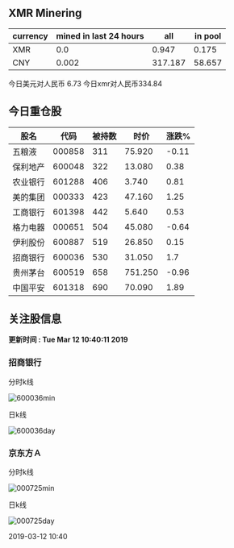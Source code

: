 ## XMR Minering

|currency|mined in last 24 hours|all|in pool|
|---|---|---|---|
|XMR|0.0|0.947|0.175|
|CNY|0.002|317.187|58.657|

今日美元对人民币 6.73	今日xmr对人民币334.84


## 今日重仓股 

|股名|代码|被持数|时价|涨跌%|
|---|---|---|---|---|
|五粮液|000858|311|75.920|-0.11|
|保利地产|600048|322|13.080|0.38|
|农业银行|601288|406|3.740|0.81|
|美的集团|000333|423|47.160|1.25|
|工商银行|601398|442|5.640|0.53|
|格力电器|000651|504|45.080|-0.64|
|伊利股份|600887|519|26.850|0.15|
|招商银行|600036|530|31.050|1.7|
|贵州茅台|600519|658|751.250|-0.96|
|中国平安|601318|690|70.090|1.89|

## 关注股信息
**更新时间 : Tue Mar 12 10:40:11 2019**
### 招商银行 
分时k线

![600036min](http://image.sinajs.cn/newchart/min/n/sh600036.gif)

日k线

![600036day](http://image.sinajs.cn/newchart/daily/n/sh600036.gif)

### 京东方Ａ 
分时k线

![000725min](http://image.sinajs.cn/newchart/min/n/sz000725.gif)

日k线

![000725day](http://image.sinajs.cn/newchart/daily/n/sz000725.gif)

2019-03-12 10:40